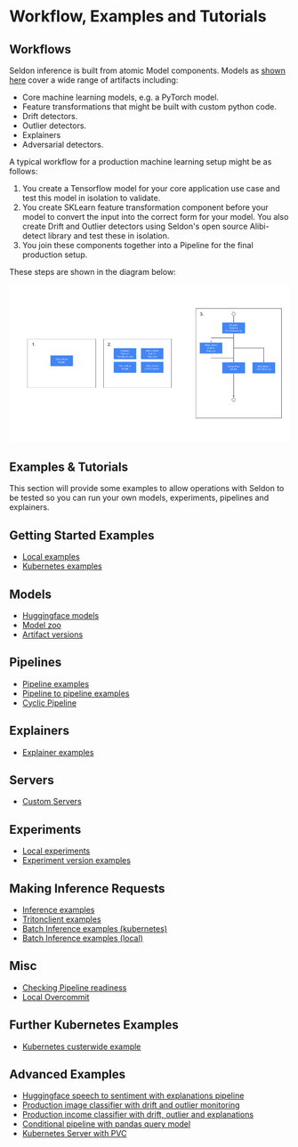 # Workflow, Examples and Tutorials

## Workflows

Seldon inference is built from atomic Model components. Models as [shown here](../models/inference-artifacts.md)
cover a wide range of artifacts including:

* Core machine learning models, e.g. a PyTorch model.
* Feature transformations that might be built with custom python code.
* Drift detectors.
* Outlier detectors.
* Explainers
* Adversarial detectors.

A typical workflow for a production machine learning setup might be as follows:

1. You create a Tensorflow model for your core application use case and test this model in isolation to validate.
2. You create SKLearn feature transformation component before your model to convert the input into the correct
form for your model. You also create Drift and Outlier detectors using Seldon's open source Alibi-detect library
and test these in isolation.
3. You join these components together into a Pipeline for the final production setup.

These steps are shown in the diagram below:

![Workflow](../images/workflow.png)

## Examples & Tutorials

This section will provide some examples to allow operations with Seldon to be tested so you can run your own
models, experiments, pipelines and explainers.

## Getting Started Examples

* [Local examples](local-examples.md)
* [Kubernetes examples](k8s-examples.md)

## Models

* [Huggingface models](huggingface.md)
* [Model zoo](model-zoo.md)
* [Artifact versions](multi-version.md)

## Pipelines

* [Pipeline examples](pipeline-examples.md)
* [Pipeline to pipeline examples](pipeline-to-pipeline.md)
* [Cyclic Pipeline](pipeline-cyclic.md)

## Explainers

* [Explainer examples](explainer-examples.md)

## Servers

* [Custom Servers](custom-servers.md)

## Experiments

* [Local experiments](local-experiments.md)
* [Experiment version examples](experiment-versions.md)


## Making Inference Requests

* [Inference examples](inference.md)
* [Tritonclient examples](tritonclient-examples.md)
* [Batch Inference examples (kubernetes)](batch-examples-k8s.md)
* [Batch Inference examples (local)](batch-examples-local.md)

## Misc

* [Checking Pipeline readiness](pipeline-ready-and-metadata.md)
* [Local Overcommit](local-overcommit-examples)

## Further Kubernetes Examples

* [Kubernetes custerwide example](k8s-clusterwide.md)

## Advanced Examples

* [Huggingface speech to sentiment with explanations pipeline](speech-to-sentiment.md)
* [Production image classifier with drift and outlier monitoring](cifar10.md)
* [Production income classifier with drift, outlier and explanations](income.md)
* [Conditional pipeline with pandas query model](pandasquery.md)
* [Kubernetes Server with PVC](k8s-pvc.md)
